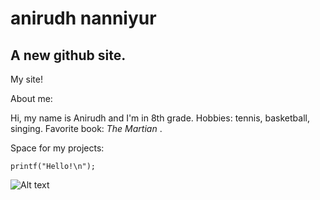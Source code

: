 # anirudh nanniyur
## A new github site.

My site!

About me:

Hi, my name is Anirudh and I'm in 8th grade.
Hobbies: tennis, basketball, singing.
Favorite book: _The Martian_ .


Space for my projects:
  
    printf("Hello!\n");
    

  
![Alt text](https://res.cloudinary.com/grohealth/image/upload/$wpsize_!_cld_full!,w_2560,h_1707,c_scale/v1588089203/action-athlete-ball-1432039-scaled.jpg "a title")








